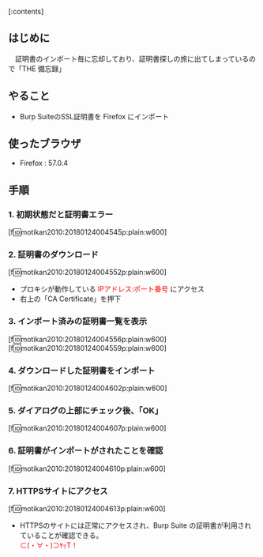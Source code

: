 <div class="contents-box">
  <p>[:contents]</p>
</div>

## はじめに

　証明書のインポート毎に忘却しており、証明書探しの旅に出てしまっているので「THE  備忘録」

## やること

- Burp SuiteのSSL証明書を Firefox にインポート

## 使ったブラウザ  

- Firefox : 57.0.4 

## 手順

### 1. 初期状態だと証明書エラー

[f:id:motikan2010:20180124004545p:plain:w600]


<!-- more -->


### 2. 証明書のダウンロード

[f:id:motikan2010:20180124004552p:plain:w600]  

- プロキシが動作している <span style="color: #ff0000">IPアドレス:ポート番号</span> にアクセス
- 右上の「CA Certificate」を押下

### 3. インポート済みの証明書一覧を表示

[f:id:motikan2010:20180124004556p:plain:w600]  
[f:id:motikan2010:20180124004559p:plain:w600]

### 4. ダウンロードした証明書をインポート

[f:id:motikan2010:20180124004602p:plain:w600]

### 5. ダイアログの上部にチェック後、「OK」

[f:id:motikan2010:20180124004607p:plain:w600]

### 6. 証明書がインポートがされたことを確認

[f:id:motikan2010:20180124004610p:plain:w600]

### 7. HTTPSサイトにアクセス

[f:id:motikan2010:20180124004613p:plain:w600]

- HTTPSのサイトには正常にアクセスされ、Burp Suite の証明書が利用されていることが確認できる。  
<span style="color: #ff0000">⊂(・∀・)⊃ﾔｯT！</span>